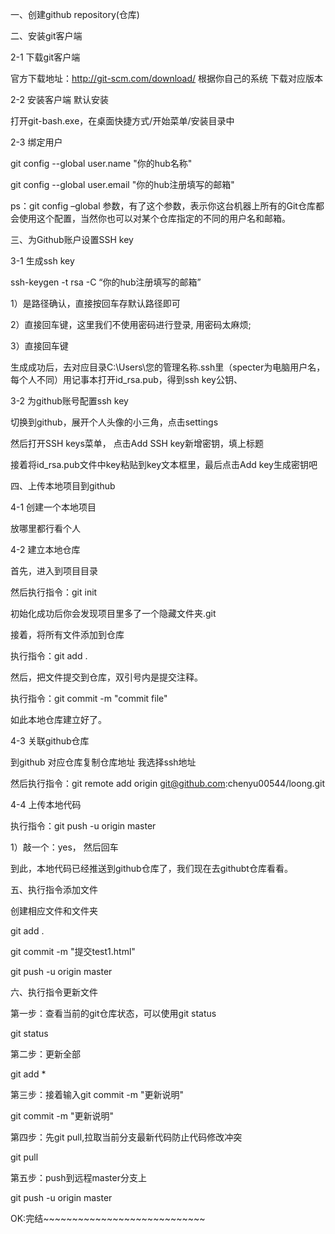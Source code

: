 一、创建github repository(仓库)

二、安装git客户端

2-1 下载git客户端

官方下载地址：http://git-scm.com/download/  根据你自己的系统 下载对应版本

2-2 安装客户端 默认安装

打开git-bash.exe，在桌面快捷方式/开始菜单/安装目录中

2-3 绑定用户

git config --global user.name "你的hub名称"

git config --global user.email "你的hub注册填写的邮箱"

ps：git config  –global 参数，有了这个参数，表示你这台机器上所有的Git仓库都会使用这个配置，当然你也可以对某个仓库指定的不同的用户名和邮箱。

三、为Github账户设置SSH key

3-1 生成ssh key

ssh-keygen -t rsa -C “你的hub注册填写的邮箱”

1）是路径确认，直接按回车存默认路径即可

2）直接回车键，这里我们不使用密码进行登录, 用密码太麻烦;

3）直接回车键

生成成功后，去对应目录C:\Users\您的管理名称\.ssh里（specter为电脑用户名，每个人不同）用记事本打开id_rsa.pub，得到ssh key公钥、

3-2 为github账号配置ssh key

切换到github，展开个人头像的小三角，点击settings

然后打开SSH keys菜单， 点击Add SSH key新增密钥，填上标题

接着将id_rsa.pub文件中key粘贴到key文本框里，最后点击Add key生成密钥吧

四、上传本地项目到github

4-1 创建一个本地项目

放哪里都行看个人

4-2 建立本地仓库

首先，进入到项目目录

然后执行指令：git init

初始化成功后你会发现项目里多了一个隐藏文件夹.git

接着，将所有文件添加到仓库

执行指令：git add .

然后，把文件提交到仓库，双引号内是提交注释。

执行指令：git commit -m "commit file"

如此本地仓库建立好了。

4-3 关联github仓库

到github 对应仓库复制仓库地址 我选择ssh地址

然后执行指令：git remote add origin git@github.com:chenyu00544/loong.git

4-4 上传本地代码

执行指令：git push -u origin master

1）敲一个：yes， 然后回车

到此，本地代码已经推送到github仓库了，我们现在去githubt仓库看看。

五、执行指令添加文件

创建相应文件和文件夹

git add .

git commit -m "提交test1.html"

git push -u origin master

六、执行指令更新文件

第一步：查看当前的git仓库状态，可以使用git status

git status

第二步：更新全部

git add *

第三步：接着输入git commit -m "更新说明"

git commit -m "更新说明"

第四步：先git pull,拉取当前分支最新代码防止代码修改冲突

git pull

第五步：push到远程master分支上

git push -u origin master

OK:完结~~~~~~~~~~~~~~~~~~~~~~~~~~~~